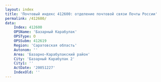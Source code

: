 ```yaml
---
layout: index
title: 'Почтовый индекс 412600: отделение почтовой связи Почты России'
permalink: /412600/
data:
    Index: 412600
    OPSName: 'Базарный Карабулак'
    OPSType: О
    OPSSubm: 412619
    Region: 'Саратовская область'
    Autonom: ''
    Area: 'Базарно-Карабулакский район'
    City: 'Базарный Карабулак 2'
    City1: ''
    ActDate: '20051227'
    IndexOld: ''
---
```

